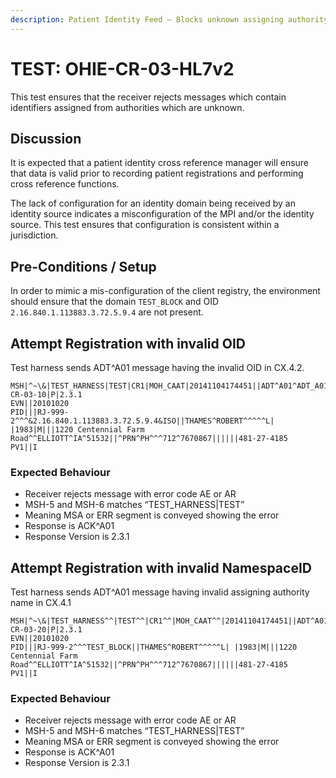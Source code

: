 ```yaml
---
description: Patient Identity Feed – Blocks unknown assigning authority
---
```


# TEST: OHIE-CR-03-HL7v2

This test ensures that the receiver rejects messages which contain identifiers assigned from authorities which are unknown.

## Discussion

It is expected that a patient identity cross reference manager will ensure that data is valid prior to recording patient registrations and performing cross reference functions. 

The lack of configuration for an identity domain being received by an identity source indicates a misconfiguration of the MPI and/or the identity source. This test ensures that configuration is consistent within a jurisdiction.

## Pre-Conditions / Setup

In order to mimic a mis-configuration of the client registry, the environment should ensure that the domain `TEST_BLOCK` and OID `2.16.840.1.113883.3.72.5.9.4` are not present.

## Attempt Registration with invalid OID

Test harness sends ADT^A01 message having the invalid OID in CX.4.2.

```text
MSH|^~\&|TEST_HARNESS|TEST|CR1|MOH_CAAT|20141104174451||ADT^A01^ADT_A01|TEST-CR-03-10|P|2.3.1
EVN||20101020
PID|||RJ-999-2^^^&2.16.840.1.113883.3.72.5.9.4&ISO||THAMES^ROBERT^^^^^L| |1983|M|||1220 Centennial Farm Road^^ELLIOTT^IA^51532||^PRN^PH^^^712^7670867||||||481-27-4185
PV1||I
```

### Expected Behaviour

* Receiver rejects message with error code AE or AR
* MSH-5 and MSH-6 matches “TEST\_HARNESS\|TEST”
* Meaning MSA or ERR segment is conveyed showing the error
* Response is ACK^A01
* Response Version is 2.3.1

## Attempt Registration with invalid NamespaceID

Test harness sends ADT^A01 message having invalid assigning authority name in CX.4.1

```text
MSH|^~\&|TEST_HARNESS^^|TEST^^|CR1^^|MOH_CAAT^^|20141104174451||ADT^A01^ADT_A01|TEST-CR-03-20|P|2.3.1
EVN||20101020
PID|||RJ-999-2^^^TEST_BLOCK||THAMES^ROBERT^^^^^L| |1983|M|||1220 Centennial Farm Road^^ELLIOTT^IA^51532||^PRN^PH^^^712^7670867||||||481-27-4185
PV1||I
```

### Expected Behaviour

* Receiver rejects message with error code AE or AR
* MSH-5 and MSH-6 matches “TEST\_HARNESS\|TEST”
* Meaning MSA or ERR segment is conveyed showing the error
* Response is ACK^A01
* Response Version is 2.3.1

